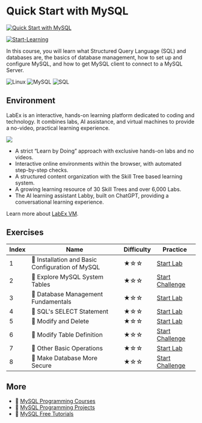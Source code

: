 # Quick Start with MySQL

[![Quick Start with MySQL](https://cover-creator.appbot.io/quick-start-with-mysql.png)](https://labex.io/courses/quick-start-with-mysql)

[![Start-Learning](https://img.shields.io/badge/Start-Learning-whitesmoke?style=for-the-badge)](https://labex.io/courses/quick-start-with-mysql)

In this course, you will learn what Structured Query Language (SQL) and databases are, the basics of database management, how to set up and configure MySQL, and how to get MySQL client to connect to a MySQL Server.

![Linux](https://img.shields.io/badge/Linux-whitesmoke?style=for-the-badge&logo=linux)
![MySQL](https://img.shields.io/badge/MySQL-whitesmoke?style=for-the-badge&logo=mysql)
![SQL](https://img.shields.io/badge/SQL-whitesmoke?style=for-the-badge&logo=sql)


## Environment

LabEx is an interactive, hands-on learning platform dedicated to coding and technology. It combines labs, AI assistance, and virtual machines to provide a no-video, practical learning experience.

![](https://tutorial-screenshot.getvm.io/images/vm-1725247253.png)

- A strict “Learn by Doing” approach with exclusive hands-on labs and no videos.
- Interactive online environments within the browser, with automated step-by-step checks.
- A structured content organization with the Skill Tree based learning system.
- A growing learning resource of 30 Skill Trees and over 6,000 Labs.
- The AI learning assistant Labby, built on ChatGPT, providing a conversational learning experience.

Learn more about [LabEx VM](https://support.labex.io/using-labex/virtual-machine).

## Exercises

|   Index | Name                                            | Difficulty   | Practice                                                                                                                      |
|---------|-------------------------------------------------|--------------|-------------------------------------------------------------------------------------------------------------------------------|
|       1 | 📖 Installation and Basic Configuration of MySQL | ★☆☆          | <a target='_blank' href='https://labex.io/tutorials/linux-installation-and-basic-configuration-of-mysql-391538'>Start Lab</a> |
|       2 | 🎯 Explore MySQL System Tables                   | ★☆☆          | <a target='_blank' href='https://labex.io/tutorials/mysql-explore-mysql-system-tables-391702'>Start Challenge</a>             |
|       3 | 📖 Database Management Fundamentals              | ★☆☆          | <a target='_blank' href='https://labex.io/tutorials/mysql-database-management-fundamentals-391537'>Start Lab</a>              |
|       4 | 📖 SQL's SELECT Statement                        | ★☆☆          | <a target='_blank' href='https://labex.io/tutorials/mysql-sql-s-select-statement-391541'>Start Lab</a>                        |
|       5 | 📖 Modify and Delete                             | ★☆☆          | <a target='_blank' href='https://labex.io/tutorials/mysql-modify-and-delete-391539'>Start Lab</a>                             |
|       6 | 🎯 Modify Table Definition                       | ★☆☆          | <a target='_blank' href='https://labex.io/tutorials/mysql-modify-table-definition-391536'>Start Challenge</a>                 |
|       7 | 📖 Other Basic Operations                        | ★☆☆          | <a target='_blank' href='https://labex.io/tutorials/linux-other-basic-operations-391540'>Start Lab</a>                        |
|       8 | 🎯 Make Database More Secure                     | ★☆☆          | <a target='_blank' href='https://labex.io/tutorials/mysql-make-database-more-secure-391535'>Start Challenge</a>               |

## More

- 🔗 [MySQL Programming Courses](https://github.com/labex-labs/awesome-programming-courses)
- 🔗 [MySQL Programming Projects](https://github.com/labex-labs/awesome-programming-projects)
- 🔗 [MySQL Free Tutorials](https://github.com/labex-labs/mysql-free-tutorials)

